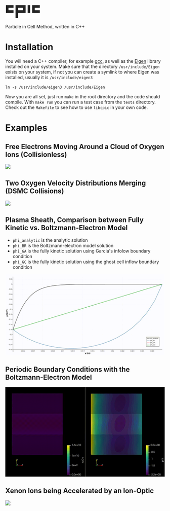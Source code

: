 ![](img/cpic.png)

Particle in Cell Method, written in C++

# Installation

You will need a C++ compiler, for example [gcc](https://gcc.gnu.org/), as well as the [Eigen](http://eigen.tuxfamily.org/index.php?title=Main_Page) library installed on your system. Make sure that the directory `/usr/include/Eigen` exists on your system, if not you can create a symlink to where Eigen was installed, usually it is `/usr/include/eigen3`
```
ln -s /usr/include/eigen3 /usr/include/Eigen
```
Now you are all set, just run `make` in the root directory and the code should compile. With `make run` you can run a test case from the `tests` directory. Check out the `Makefile` to see how to use `libcpic` in your own code.

# Examples

## Free Electrons Moving Around a Cloud of Oxygen Ions (Collisionless)

![](img/vlasov.gif)

## Two Oxygen Velocity Distributions Merging (DSMC Collisions)

![](img/dsmc.gif)

## Plasma Sheath, Comparison between Fully Kinetic vs. Boltzmann-Electron Model

- `phi_analytic` is the analytic solution
- `phi_BR` is the Boltzmann-electron model solution
- `phi_GA` is the fully kinetic solution using Garcia's infolow boundary condition
- `phi_GC` is the fully kinetic solution using the ghost cell inflow boundary condition

![](img/sheath.gif)

## Periodic Boundary Conditions with the Boltzmann-Electron Model

![](img/periodic.gif)

## Xenon Ions being Accelerated by an Ion-Optic

![](img/lens.gif)
